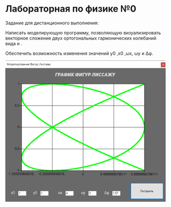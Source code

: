 # Лабораторная по физике №0
Задание для дистанционного выполнения:

Написать моделирующую программу, позволяющую визуализировать векторное сложение двух ортогональных гармонических колебаний вида и .

Обеспечить возможность изменения значений y0 ,x0 ,ωx, ωy и Δφ.

![Иллюстрация к проекту](https://github.com/DUNNIK/FisicsLabLissajue/blob/master/Photo.png)
